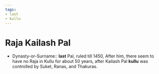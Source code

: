 ```yaml
---
tags:
- last
- kullu
---
```

   
# Raja Kailash Pal   
* Dynasty-or-Surname:: **last** Pal, ruled till 1450, After him, there seem to have no Raja in Kullu for about 50 years, after Kailash Pal **kullu** was controlled by Suket, Ranas, and Thakuras.